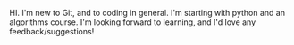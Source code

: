 HI. I'm new to Git, and to coding in general. 
I'm starting with python and an algorithms course.
I'm looking forward to learning, and I'd love any feedback/suggestions!

<!---
johnsimeroth/johnsimeroth is a ✨ special ✨ repository because its `README.md` (this file) appears on your GitHub profile.
You can click the Preview link to take a look at your changes.
--->

